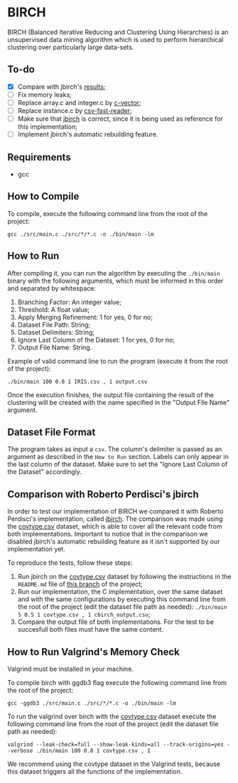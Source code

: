 # BIRCH

BIRCH (Balanced Iterative Reducing and Clustering Using Hierarchies) is an unsupervised data mining algorithm which is 
used to perform hierarchical clustering over particularly large data-sets.

## To-do
- [x] Compare with jbirch's [results](https://github.com/douglas444/jbirch/tree/reference-results);
- [ ] Fix memory leaks;
- [ ] Replace array.c and integer.c by [c-vector](https://github.com/eteran/c-vector);
- [ ] Replace instance.c by [csv-fast-reader](https://github.com/jandoczy/csv-fast-reader);
- [ ] Make sure that [jbirch](https://github.com/perdisci/jbirch) is correct, since it is being used as reference for 
this implementation;
- [ ] Implement jbirch's automatic rebuilding feature.

## Requirements
* gcc

## How to Compile

To compile, execute the following command line from the root of the project:

```
gcc ./src/main.c ./src/*/*.c -o ./bin/main -lm
```

## How to Run

After compiling it, you can run the algorithm by executing the `./bin/main` binary with the following arguments, which 
must be informed in this order and separated by whitespace:

1. Branching Factor: An integer value;
2. Threshold: A float value;
3. Apply Merging Refinement: 1 for yes, 0 for no;
4. Dataset File Path: String;
5. Dataset Delimiters: String;
6. Ignore Last Column of the Dataset: 1 for yes, 0 for no;
7. Output File Name: String.

Example of valid command line to run the program (execute it from the root of the project):

```
./bin/main 100 0.8 1 IRIS.csv , 1 output.csv
```

Once the execution finishes, the output file containing the result of the clustering will be created with the name 
specified in the "Output File Name" argument.

## Dataset File Format

The program takes as input a `csv`. The column's delimiter is passed as an argument as described in the `How to Run` 
section. Labels can only appear in the last column of the dataset. Make sure to set the 
"Ignore Last Column of the Dataset" accordingly.

## Comparison with Roberto Perdisci's jbirch

In order to test our implementation of BIRCH we compared it with Roberto Perdisci's implementation, called 
[jbirch](https://github.com/perdisci/jbirch). The comparison was made using the 
[covtype.csv](https://github.com/douglas444/arm-stream-framework/blob/main/arm-stream-exp/src/main/resources/covtype.csv) 
dataset, which is able to cover all the relevant code from both implementations. Important to notice that in the 
comparison we disabled jbirch's automatic rebuilding feature as it isn't supported by our implementation yet.

To reproduce the tests, follow these steps:
1. Run jbirch on the [covtype.csv](https://github.com/douglas444/arm-stream-framework/blob/main/arm-stream-exp/src/main/resources/covtype.csv) dataset by following the instructions in the `README.md` file of [this branch](https://github.com/douglas444/jbirch/tree/reference-results) of the project;
2. Run our implementation, the C implementation, over the same dataset and with the same configurations by executing 
this command line from the root of the project (edit the dataset file path as needed):
`./bin/main 5 0.5 1 covtype.csv , 1 cbirch_output.csv`;
3. Compare the output file of both implementations. For the test to be succesfull both files must have the same content.

## How to Run Valgrind's Memory Check

Valgrind must be installed in your machine.

To compile birch with ggdb3 flag execute the following command line from the root of the project:
```
gcc -ggdb3 ./src/main.c ./src/*/*.c -o ./bin/main -lm
```
To run the valgrind over birch with the 
[covtype.csv](https://github.com/douglas444/arm-stream-framework/blob/main/arm-stream-exp/src/main/resources/covtype.csv) 
dataset execute the following command line from the root of the project (edit the dataset file path as needed):
```
valgrind --leak-check=full --show-leak-kinds=all --track-origins=yes --verbose ./bin/main 100 0.8 1 covtype.csv , 1
```
We recommend using the covtype dataset in the Valgrind tests, because this dataset triggers all the functions of the 
implementation.
